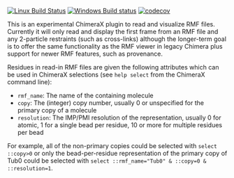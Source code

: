 [![Linux Build Status](https://travis-ci.org/salilab/rmf_chimerax.svg?branch=master)](https://travis-ci.org/salilab/rmf_chimerax)
[![Windows Build status](https://ci.appveyor.com/api/projects/status/mq3gpl2t8jd8s8yb?svg=true)](https://ci.appveyor.com/project/benmwebb/rmf-chimerax)
[![codecov](https://codecov.io/gh/salilab/rmf_chimerax/branch/master/graph/badge.svg)](https://codecov.io/gh/salilab/rmf_chimerax)

This is an experimental ChimeraX plugin to read and visualize RMF files.
Currently it will only read and display the first frame from an RMF file and any
2-particle restraints (such as cross-links) although the longer-term goal
is to offer the same functionality as the RMF viewer in legacy Chimera plus
support for newer RMF features, such as provenance.

Residues in read-in RMF files are given the following attributes which can
be used in ChimeraX selections (see `help select` from the ChimeraX command
line):

 - `rmf_name`: The name of the containing molecule
 - `copy`: The (integer) copy number, usually 0 or unspecified for the
   primary copy of a molecule
 - `resolution`: The IMP/PMI resolution of the representation, usually 0 for
   atomic, 1 for a single bead per residue, 10 or more for multiple residues per
   bead

For example, all of the non-primary copies could be selected with
`select ::copy>0` or only the bead-per-residue representation of the primary
copy of Tub0 could be selected with
`select ::rmf_name="Tub0" & ::copy=0 & ::resolution=1`.
